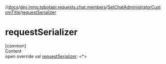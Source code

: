 //[docs](../../../index.md)/[dev.inmo.tgbotapi.requests.chat.members](../index.md)/[SetChatAdministratorCustomTitle](index.md)/[requestSerializer](request-serializer.md)



# requestSerializer  
[common]  
Content  
open override val [requestSerializer](request-serializer.md): <*>  



